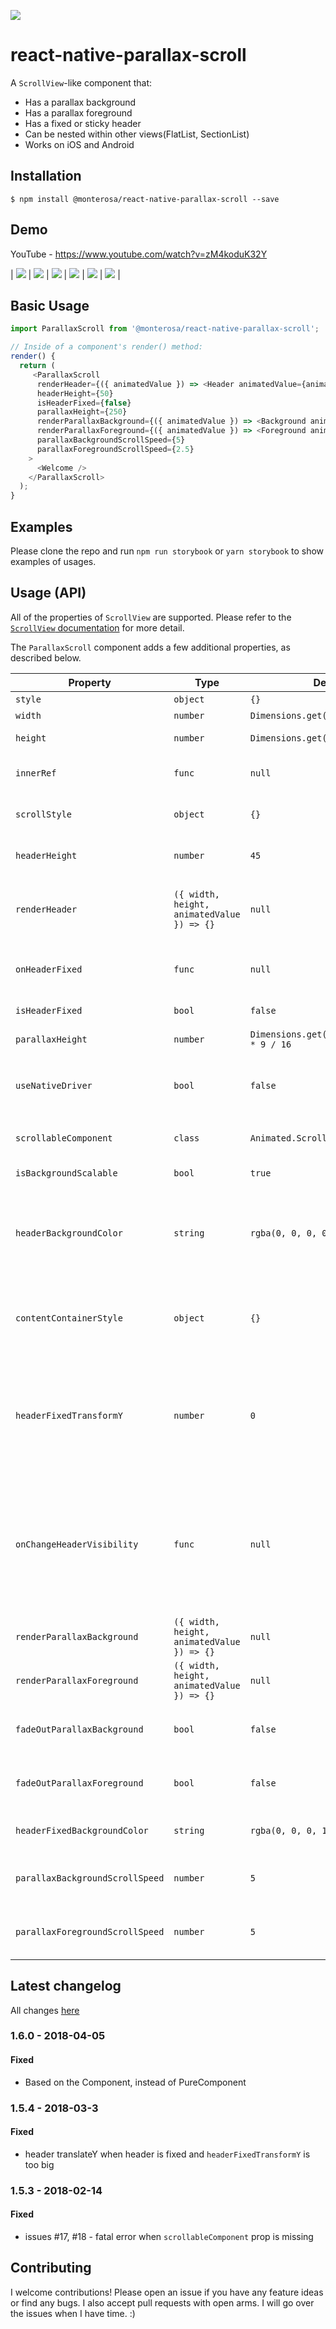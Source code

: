 [![](https://img.shields.io/npm/dm/@monterosa/react-native-parallax-scroll.svg?style=flat-square)](https://www.npmjs.com/package/@monterosa/react-native-parallax-scroll)

# react-native-parallax-scroll

A `ScrollView`-like component that:

* Has a parallax background
* Has a parallax foreground
* Has a fixed or sticky header
* Can be nested within other views(FlatList, SectionList)
* Works on iOS and Android

## Installation

```
$ npm install @monterosa/react-native-parallax-scroll --save
```

## Demo

YouTube - https://www.youtube.com/watch?v=zM4koduK32Y

| ![](./demo/ios-demo-4.gif) | ![](./demo/ios-demo-1.gif) | ![](./demo/ios-demo-2.gif) |
![](./demo/ios-demo-3.gif) | ![](./demo/demo-1.gif) | ![](./demo/demo-2.gif) |

## Basic Usage

```js
import ParallaxScroll from '@monterosa/react-native-parallax-scroll';

// Inside of a component's render() method:
render() {
  return (
     <ParallaxScroll
      renderHeader={({ animatedValue }) => <Header animatedValue={animatedValue} />}
      headerHeight={50}
      isHeaderFixed={false}
      parallaxHeight={250}
      renderParallaxBackground={({ animatedValue }) => <Background animatedValue={animatedValue} />}
      renderParallaxForeground={({ animatedValue }) => <Foreground animatedValue={animatedValue} />}
      parallaxBackgroundScrollSpeed={5}
      parallaxForegroundScrollSpeed={2.5}
    >
      <Welcome />
    </ParallaxScroll>
  );
}
```

## Examples

Please clone the repo and run `npm run storybook` or `yarn storybook` to show examples of usages.

## Usage (API)

All of the properties of `ScrollView` are supported. Please refer to the
[`ScrollView` documentation](https://facebook.github.io/react-native/docs/scrollview.html) for more detail.

The `ParallaxScroll` component adds a few additional properties, as described below.

| Property                        | Type                                       | Defaut                                    | Description                                                                                                                                                                                         |
| ------------------------------- | ------------------------------------------ | ----------------------------------------- | --------------------------------------------------------------------------------------------------------------------------------------------------------------------------------------------------- |
| `style`                         | `object`                                   | `{}`                                      | Component's styles                                                                                                                                                                                  |
| `width`                         | `number`                                   | `Dimensions.get('window').width`          | Component's width.                                                                                                                                                                                  |
| `height`                        | `number`                                   | `Dimensions.get('window').height`         | Component's height.                                                                                                                                                                                 |
| `innerRef`                      | `func`                                     | `null`                                    | To get a reference to the scrollable component.                                                                                                                                                     |
| `scrollStyle`                   | `object`                                   | `{}`                                      | These styles will be applied to the scroll view.                                                                                                                                                    |
| `headerHeight`                  | `number`                                   | `45`                                      | This is the height of sticky(fixed) header.                                                                                                                                                         |
| `renderHeader`                  | `({ width, height, animatedValue }) => {}` | `null`                                    | This renders an optional sticky(fixed) header that will be visible to the top of the view.                                                                                                          |
| `onHeaderFixed`                 | `func`                                     | `null`                                    | A callback function that is invoked when the header will attach to the top.                                                                                                                         |
| `isHeaderFixed`                 | `bool`                                     | `false`                                   | Is header fixed to top(not sticky)?                                                                                                                                                                 |
| `parallaxHeight`                | `number`                                   | `Dimensions.get('window').width * 9 / 16` | This is the height of parallax.                                                                                                                                                                     |
| `useNativeDriver`               | `bool`                                     | `false`                                   | Enable [Native driver](https://facebook.github.io/react-native/blog/2017/02/14/using-native-driver-for-animated.html) for animated. NOTE: Works only with `Animated.ScrollView` component.          |
| `scrollableComponent`           | `class`                                    | `Animated.ScrollView`                     | This is a class of scrollable component.                                                                                                                                                            |
| `isBackgroundScalable`          | `bool`                                     | `true`                                    | Is background scalable on iOS?                                                                                                                                                                      |
| `headerBackgroundColor`         | `string`                                   | `rgba(0, 0, 0, 0)`                        | The color of the unsticked(unfixed) header background. Can be empty `''` string. NOTE: Dosen't work with useNativeDriver.                                                                           |
| `contentContainerStyle`         | `object`                                   | `{}`                                      | These styles will be applied to the scroll view content container which wraps all of the child views.                                                                                               |
| `headerFixedTransformY`         | `number`                                   | `0`                                       | This number indicating how much the fixed header should move upwards during the scroll. Used as the hack to change fixed header height during scroll.                                               |
| `onChangeHeaderVisibility`      | `func`                                     | `null`                                    | A callback function that is invoked when the parallax header is hidden or shown (as the user is scrolling). Function is called with a `boolean` value to indicate whether header is visible or not. |
| `renderParallaxBackground`      | `({ width, height, animatedValue }) => {}` | `null`                                    | This renders the background of the parallax.                                                                                                                                                        |
| `renderParallaxForeground`      | `({ width, height, animatedValue }) => {}` | `null`                                    | This renders the foreground of the parallax.                                                                                                                                                        |
| `fadeOutParallaxBackground`     | `bool`                                     | `false`                                   | If `true`, the background will fade out as the user scrolls up.                                                                                                                                     |
| `fadeOutParallaxForeground`     | `bool`                                     | `false`                                   | If `true`, the foreground will fade out as the user scrolls up.                                                                                                                                     |
| `headerFixedBackgroundColor`    | `string`                                   | `rgba(0, 0, 0, 1)`                        | The color of the sticked(fixed) header background.                                                                                                                                                  |
| `parallaxBackgroundScrollSpeed` | `number`                                   | `5`                                       | The speed factor that the background moves at relative to the scroll content.                                                                                                                       |
| `parallaxForegroundScrollSpeed` | `number`                                   | `5`                                       | The speed factor that the foreground moves at relative to the scroll content.                                                                                                                       |

## Latest changelog

All changes [here](./CHANGELOG.md)

### 1.6.0 - 2018-04-05

#### Fixed

* Based on the Component, instead of PureComponent

### 1.5.4 - 2018-03-3

#### Fixed

* header translateY when header is fixed and `headerFixedTransformY` is too big

### 1.5.3 - 2018-02-14

#### Fixed

* issues #17, #18 - fatal error when `scrollableComponent` prop is missing

## Contributing

I welcome contributions! Please open an issue if you have any feature ideas
or find any bugs. I also accept pull requests with open arms. I will
go over the issues when I have time. :)
